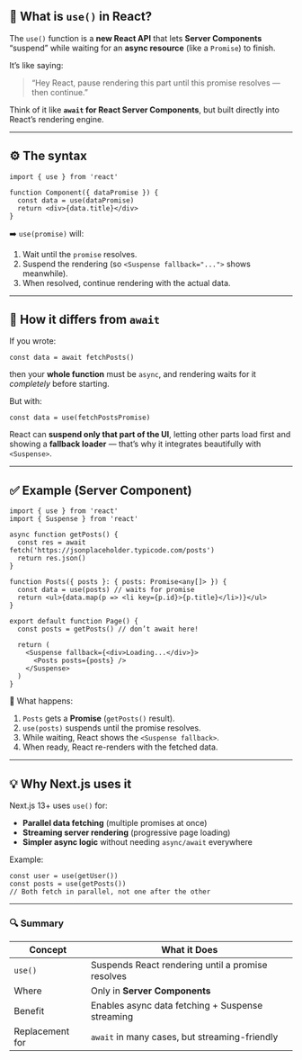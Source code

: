 ## 🧠 What is `use()` in React?

The `use()` function is a **new React API** that lets **Server Components** “suspend” while waiting for an **async resource** (like a `Promise`) to finish.

It’s like saying:

> “Hey React, pause rendering this part until this promise resolves — then continue.”

Think of it like **`await` for React Server Components**, but built directly into React’s rendering engine.

---

## ⚙️ The syntax

```tsx
import { use } from 'react'

function Component({ dataPromise }) {
  const data = use(dataPromise)
  return <div>{data.title}</div>
}
```

➡️ `use(promise)` will:

1. Wait until the `promise` resolves.
2. Suspend the rendering (so `<Suspense fallback="...">` shows meanwhile).
3. When resolved, continue rendering with the actual data.

---

## 🧩 How it differs from `await`

If you wrote:

```tsx
const data = await fetchPosts()
```

then your **whole function** must be `async`, and rendering waits for it *completely* before starting.

But with:

```tsx
const data = use(fetchPostsPromise)
```

React can **suspend only that part of the UI**, letting other parts load first and showing a **fallback loader** — that’s why it integrates beautifully with `<Suspense>`.

---

## ✅ Example (Server Component)

```tsx
import { use } from 'react'
import { Suspense } from 'react'

async function getPosts() {
  const res = await fetch('https://jsonplaceholder.typicode.com/posts')
  return res.json()
}

function Posts({ posts }: { posts: Promise<any[]> }) {
  const data = use(posts) // waits for promise
  return <ul>{data.map(p => <li key={p.id}>{p.title}</li>)}</ul>
}

export default function Page() {
  const posts = getPosts() // don’t await here!

  return (
    <Suspense fallback={<div>Loading...</div>}>
      <Posts posts={posts} />
    </Suspense>
  )
}
```

🧩 What happens:

1. `Posts` gets a **Promise** (`getPosts()` result).
2. `use(posts)` suspends until the promise resolves.
3. While waiting, React shows the `<Suspense fallback>`.
4. When ready, React re-renders with the fetched data.

---

## 💡 Why Next.js uses it

Next.js 13+ uses `use()` for:

* **Parallel data fetching** (multiple promises at once)
* **Streaming server rendering** (progressive page loading)
* **Simpler async logic** without needing `async/await` everywhere

Example:

```tsx
const user = use(getUser())
const posts = use(getPosts())
// Both fetch in parallel, not one after the other
```

---

### 🔍 Summary

| Concept         | What it Does                                      |
| --------------- | ------------------------------------------------- |
| `use()`         | Suspends React rendering until a promise resolves |
| Where           | Only in **Server Components**                     |
| Benefit         | Enables async data fetching + Suspense streaming  |
| Replacement for | `await` in many cases, but streaming-friendly     |


